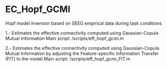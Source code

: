 # EC_Hopf_GCMI

Hopf model inversion based on SEEG empirical data during task conditions

1.- Estimates the effective connectivity computed using Gaussian-Copula Mutual Information 
Main script: /scripts/eff_hopf_gcmi.m

2.- Estimates the effective connectivity computed using Gaussian-Copula Mutual Information by adjusting the Feature-specific Information Transfer (FIT) to the model
Main script: /scripts/eff_hopf_gcmi_FIT.m
